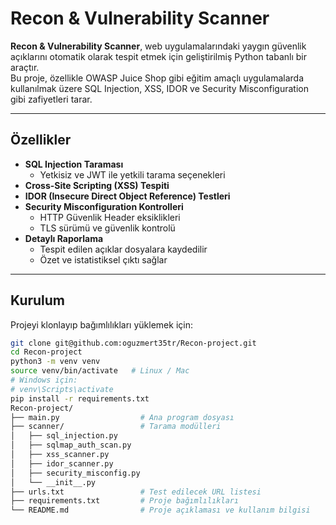 # Recon & Vulnerability Scanner

**Recon & Vulnerability Scanner**, web uygulamalarındaki yaygın güvenlik açıklarını otomatik olarak tespit etmek için geliştirilmiş Python tabanlı bir araçtır.  
Bu proje, özellikle OWASP Juice Shop gibi eğitim amaçlı uygulamalarda kullanılmak üzere SQL Injection, XSS, IDOR ve Security Misconfiguration gibi zafiyetleri tarar.

---

## Özellikler

- **SQL Injection Taraması**  
  - Yetkisiz ve JWT ile yetkili tarama seçenekleri  
- **Cross-Site Scripting (XSS) Tespiti**  
- **IDOR (Insecure Direct Object Reference) Testleri**  
- **Security Misconfiguration Kontrolleri**  
  - HTTP Güvenlik Header eksiklikleri  
  - TLS sürümü ve güvenlik kontrolü  
- **Detaylı Raporlama**  
  - Tespit edilen açıklar dosyalara kaydedilir  
  - Özet ve istatistiksel çıktı sağlar  

---

## Kurulum

Projeyi klonlayıp bağımlılıkları yüklemek için:

```bash
git clone git@github.com:oguzmert35tr/Recon-project.git
cd Recon-project
python3 -m venv venv
source venv/bin/activate   # Linux / Mac
# Windows için:
# venv\Scripts\activate
pip install -r requirements.txt
Recon-project/
├── main.py                  # Ana program dosyası
├── scanner/                 # Tarama modülleri
│   ├── sql_injection.py
│   ├── sqlmap_auth_scan.py
│   ├── xss_scanner.py
│   ├── idor_scanner.py
│   ├── security_misconfig.py
│   └── __init__.py
├── urls.txt                 # Test edilecek URL listesi
├── requirements.txt         # Proje bağımlılıkları
└── README.md                # Proje açıklaması ve kullanım bilgisi
